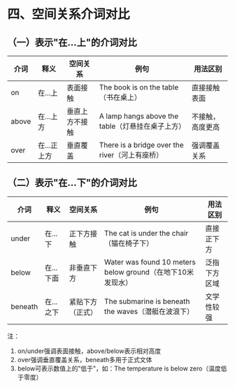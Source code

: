# 四、空间关系介词对比

## （一）表示"在...上"的介词对比
| 介词 | 释义 | 空间关系 | 例句 | 用法区别 |
|------|------|----------|------|----------|
| on   | 在...上 | 表面接触 | The book is on the table（书在桌上） | 直接接触表面 |
| above| 在...上方 | 垂直上方不接触 | A lamp hangs above the table（灯悬挂在桌子上方） | 不接触，高度更高 |
| over | 在...正上方 | 垂直覆盖 | There is a bridge over the river（河上有座桥） | 强调覆盖关系 |

## （二）表示"在...下"的介词对比
| 介词  | 释义 | 空间关系 | 例句 | 用法区别 |
|-------|------|----------|------|----------|
| under | 在...下 | 正下方接触 | The cat is under the chair（猫在椅子下） | 直接正下方 |
| below | 在...下面 | 非垂直下方 | Water was found 10 meters below ground（在地下10米发现水） | 泛指下方区域 |
| beneath | 在...之下 | 紧贴下方（正式） | The submarine is beneath the waves（潜艇在波浪下） | 文学性较强 |

注：
1. on/under强调表面接触，above/below表示相对高度
2. over强调垂直覆盖关系，beneath多用于正式文体
3. below可表示数值上的"低于"，如：The temperature is below zero（温度低于零度）
